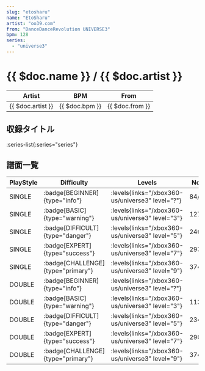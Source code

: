 ```yaml
---
slug: "etosharu"
name: "EtoSharu"
artist: "oo39.com"
from: "DanceDanceRevolution UNIVERSE3"
bpm: 128
series:
  - "universe3"
---
```


# {{ $doc.name }} / {{ $doc.artist }}

|Artist|BPM|From|
|------|---|----|
|{{ $doc.artist }}|{{ $doc.bpm }}|{{ $doc.from }}|

## 収録タイトル

:series-list{:series="series"}

## 譜面一覧

|PlayStyle|Difficulty|Levels|Notes|Movie|
|---------|----------|------|-----|-----|
|SINGLE| :badge[BEGINNER]{type="info"}|<div class="field is-grouped is-grouped-multiline"> :levels{links="/xbox360-us/universe3" level="?"}</div>|84/3||
|SINGLE| :badge[BASIC]{type="warning"}|<div class="field is-grouped is-grouped-multiline"> :levels{links="/xbox360-us/universe3" level="3"}</div>|127/2||
|SINGLE| :badge[DIFFICULT]{type="danger"}|<div class="field is-grouped is-grouped-multiline"> :levels{links="/xbox360-us/universe3" level="5"}</div>|246/6||
|SINGLE| :badge[EXPERT]{type="success"}|<div class="field is-grouped is-grouped-multiline"> :levels{links="/xbox360-us/universe3" level="7"}</div>|293/28||
|SINGLE| :badge[CHALLENGE]{type="primary"}|<div class="field is-grouped is-grouped-multiline"> :levels{links="/xbox360-us/universe3" level="9"}</div>|374/36||
|DOUBLE| :badge[BEGINNER]{type="info"}|<div class="field is-grouped is-grouped-multiline"> :levels{links="/xbox360-us/universe3" level="?"}</div>|||
|DOUBLE| :badge[BASIC]{type="warning"}|<div class="field is-grouped is-grouped-multiline"> :levels{links="/xbox360-us/universe3" level="3"}</div>|113/5||
|DOUBLE| :badge[DIFFICULT]{type="danger"}|<div class="field is-grouped is-grouped-multiline"> :levels{links="/xbox360-us/universe3" level="5"}</div>|234/17||
|DOUBLE| :badge[EXPERT]{type="success"}|<div class="field is-grouped is-grouped-multiline"> :levels{links="/xbox360-us/universe3" level="7"}</div>|290/28||
|DOUBLE| :badge[CHALLENGE]{type="primary"}|<div class="field is-grouped is-grouped-multiline"> :levels{links="/xbox360-us/universe3" level="9"}</div>|374/34||
